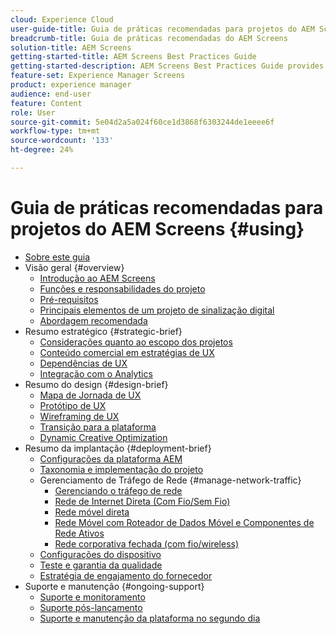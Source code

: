 ```yaml
---
cloud: Experience Cloud
user-guide-title: Guia de práticas recomendadas para projetos do AEM Screens
breadcrumb-title: Guia de práticas recomendadas do AEM Screens
solution-title: AEM Screens
getting-started-title: AEM Screens Best Practices Guide
getting-started-description: AEM Screens Best Practices Guide provides guidance on how to successfully plan and execute an AEM Screens project.
feature-set: Experience Manager Screens
product: experience manager
audience: end-user
feature: Content
role: User
source-git-commit: 5e04d2a5a024f60ce1d3868f6303244de1eeee6f
workflow-type: tm+mt
source-wordcount: '133'
ht-degree: 24%

---
```



# Guia de práticas recomendadas para projetos do AEM Screens {#using}

+ [Sobre este guia](about-guide.md)
+ Visão geral {#overview}
   + [Introdução ao AEM Screens](introduction.md)
   + [Funções e responsabilidades do projeto](roles-responsibilities.md)
   + [Pré-requisitos](pre-requisites.md)
   + [Principais elementos de um projeto de sinalização digital](getting-started-digital-signage.md)
   + [Abordagem recomendada](recommended-approach.md)
+ Resumo estratégico {#strategic-brief}
   + [Considerações quanto ao escopo dos projetos](pre-sales-considerations.md)
   + [Conteúdo comercial em estratégias de UX](business-content-strategy.md)
   + [Dependências de UX](ux-dependencies.md)
   + [Integração com o Analytics](analytics.md)
+ Resumo do design {#design-brief}
   + [Mapa de Jornada de UX](journey-map.md)
   + [Protótipo de UX](prototypes.md)
   + [Wireframing de UX](wireframes.md)
   + [Transição para a plataforma](transition-platform.md)
   + [Dynamic Creative Optimization](dynamic-creative-optimizations.md)
+ Resumo da implantação {#deployment-brief}
   + [Configurações da plataforma AEM](aem-platform-configurations.md)
   + [Taxonomia e implementação do projeto](project-taxonomy-implementation.md)
   + Gerenciamento de Tráfego de Rede {#manage-network-traffic}
      + [Gerenciando o tráfego de rede](/help/using/managing-network-traffic.md)
      + [Rede de Internet Direta (Com Fio/Sem Fio)](/help/using/direct-internet-network.md)
      + [Rede móvel direta](/help/using/mobile-network.md)
      + [Rede Móvel com Roteador de Dados Móvel e Componentes de Rede Ativos](/help/using/mobile-network-router.md)
      + [Rede corporativa fechada (com fio/wireless)](/help/using/enclosed-corporate-network.md)
   + [Configurações do dispositivo](device-configurations.md)
   + [Teste e garantia da qualidade](testing-quality-assurance.md)
   + [Estratégia de engajamento do fornecedor](vendor-engagement.md)
+ Suporte e manutenção {#ongoing-support}
   + [Suporte e monitoramento](support-monitoring.md)
   + [Suporte pós-lançamento](post-launch-support.md)
   + [Suporte e manutenção da plataforma no segundo dia](day-two-support-maintenance.md)
